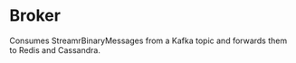 # Broker
Consumes StreamrBinaryMessages from a Kafka topic and forwards them to Redis and Cassandra.
